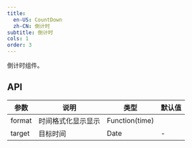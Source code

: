 ```yaml
---
title:
  en-US: CountDown
  zh-CN: 倒计时
subtitle: 倒计时
cols: 1
order: 3
---
```


倒计时组件。

## API

| 参数      | 说明                                      | 类型         | 默认值 |
|----------|------------------------------------------|-------------|-------|
| format | 时间格式化显示显示 | Function(time) |  |
| target | 目标时间 | Date | - |
